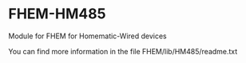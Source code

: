 FHEM-HM485
==========

Module for FHEM for Homematic-Wired devices

You can find more information in the file FHEM/lib/HM485/readme.txt